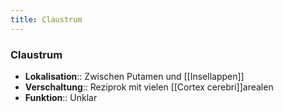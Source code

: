 ```yaml
---
title: Claustrum
---
```

### Claustrum
- **Lokalisation**:: Zwischen Putamen und [[Insellappen]]
- **Verschaltung**:: Reziprok mit vielen [[Cortex cerebri]]arealen
- **Funktion**:: Unklar